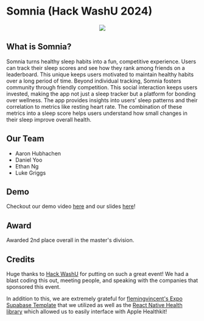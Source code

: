 # Somnia (Hack WashU 2024)

<p align="center">
  <img src="https://cdn.discordapp.com/attachments/1195163337084903485/1297608411046871123/image.png?ex=67ae2801&is=67acd681&hm=9a1c3a6d04b4fc70b5c8b74ec2ccffb471f95eef2959cf956eac70c0bf44f2f1&" />
</p>

## What is Somnia?

Somnia turns healthy sleep habits into a fun, competitive experience. Users can track their sleep scores and see how they rank among friends on a leaderboard. This unique keeps users motivated to maintain healthy habits over a long period of time. Beyond individual tracking, Somnia fosters community through friendly competition. This social interaction keeps users invested, making the app not just a sleep tracker but a platform for bonding over wellness. The app provides insights into users’ sleep patterns and their correlation to metrics like resting heart rate. The combination of these metrics into a sleep score helps users understand how small changes in their sleep improve overall health.

## Our Team

- Aaron Hubhachen
- Daniel Yoo
- Ethan Ng
- Luke Griggs

## Demo

Checkout our demo video [here](https://youtu.be/qB6SYfkAQzM) and our slides [here](https://docs.google.com/presentation/d/1rLOwCB5I9M5cd7j4Ystd1I80mAyuOf6DNAQqDtP6nss/edit?usp=sharing)!

## Award

Awarded 2nd place overall in the master's division.

## Credits

Huge thanks to [Hack WashU](https://hackwashu.com) for putting on such a great event! We had a blast coding this out, meeting people, and speaking with the companies that sponsored this event.

In addition to this, we are extremely grateful for [flemingvincent's Expo Supabase Template](https://github.com/flemingvincent/expo-supabase-starter) that we utilized as well as the [React Native Health library](https://github.com/agencyenterprise/react-native-health) which allowed us to easily interface with Apple Healthkit!
